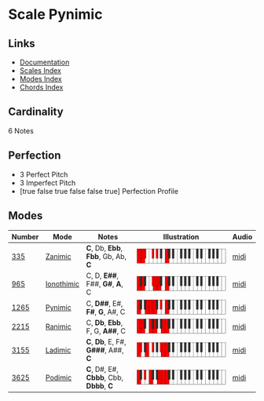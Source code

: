 # Scale Pynimic

## Links

- [Documentation](README.md)
- [Scales Index](Scales.md)
- [Modes Index](Modes.md)
- [Chords Index](Chords.md)

## Cardinality

6 Notes

## Perfection

- 3 Perfect Pitch
- 3 Imperfect Pitch
- [true false true false false true] Perfection Profile

## Modes

| Number | Mode | Notes | Illustration | Audio |
|--------|------|-------|--------------|-------|
| [335](https://ianring.com/musictheory/scales/335) | [Zanimic](ModeZanimic.md) | **C**, Db, **Ebb**, **Fbb**, Gb, Ab, **C** | ![CNaturalZanimic](ModeCNaturalZanimic.png) | [midi](https://github.com/edipermadi/music/blob/main/docs/ModeCNaturalZanimic.mid?raw=true) | 
| [965](https://ianring.com/musictheory/scales/965) | [Ionothimic](ModeIonothimic.md) | C, D, **E##**, F##, **G#**, **A**, C | ![CNaturalIonothimic](ModeCNaturalIonothimic.png) | [midi](https://github.com/edipermadi/music/blob/main/docs/ModeCNaturalIonothimic.mid?raw=true) | 
| [1265](https://ianring.com/musictheory/scales/1265) | [Pynimic](ModePynimic.md) | C, **D##**, E#, **F#**, **G**, A#, C | ![CNaturalPynimic](ModeCNaturalPynimic.png) | [midi](https://github.com/edipermadi/music/blob/main/docs/ModeCNaturalPynimic.mid?raw=true) | 
| [2215](https://ianring.com/musictheory/scales/2215) | [Ranimic](ModeRanimic.md) | C, **Db**, **Ebb**, F, G, **A##**, C | ![CNaturalRanimic](ModeCNaturalRanimic.png) | [midi](https://github.com/edipermadi/music/blob/main/docs/ModeCNaturalRanimic.mid?raw=true) | 
| [3155](https://ianring.com/musictheory/scales/3155) | [Ladimic](ModeLadimic.md) | **C**, **Db**, E, F#, **G###**, A##, **C** | ![CNaturalLadimic](ModeCNaturalLadimic.png) | [midi](https://github.com/edipermadi/music/blob/main/docs/ModeCNaturalLadimic.mid?raw=true) | 
| [3625](https://ianring.com/musictheory/scales/3625) | [Podimic](ModePodimic.md) | **C**, D#, E#, **Cbbb**, Cbb, **Dbbb**, **C** | ![CNaturalPodimic](ModeCNaturalPodimic.png) | [midi](https://github.com/edipermadi/music/blob/main/docs/ModeCNaturalPodimic.mid?raw=true) | 
